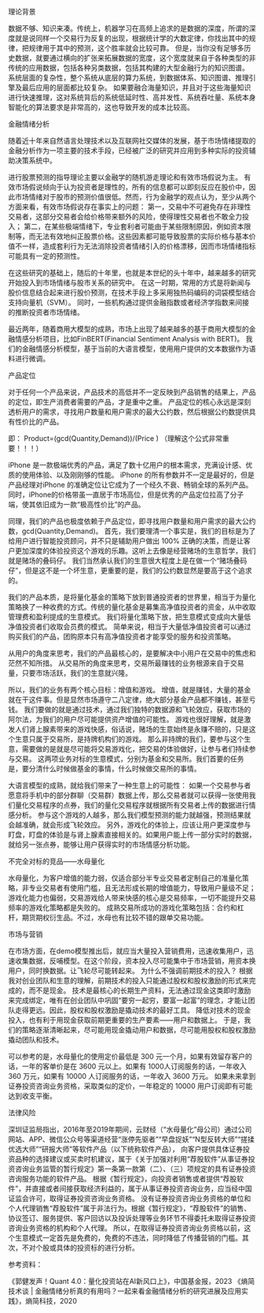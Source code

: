 理论背景

数据不够、知识来凑。传统上，机器学习在高频上追求的是数据的深度，所谓的深度就是说同样一个交易行为反复的出现，根据统计学的大数定律，你找出其中的规律，把规律用于其中的预测，这个胜率就会比较可靠。
但是，当你没有足够多历史数据，就要通过横向的扩张来拓展数据的宽度，这个宽度就来自于各种类型的非传统的应用数据，包括各种另类数据，包括其构建的大型金融行为的知识图谱。
系统层面的复杂性，整个系统从底层的算力系统，到数据体系、知识图谱、推理引擎及最后应用的层面都比较复杂。
如果要融合海量知识，并且对于这些海量知识进行快速推理，这对系统背后的系统低延时性、高并发性、系统吞吐量、系统本身智能化的算法要求是非常高的，这也导致开发的成本比较高。


金融情绪分析

随着近十年来自然语言处理技术以及互联网社交媒体的发展，基于市场情绪提取的金融分析作为一项主要的技术手段，已经被广泛的研究并应用到多种实际的投资辅助决策系统中。

进行股票预测的指导理论主要以金融学的随机游走理论和有效市场假说为主。
有效市场假说倾向于认为投资者是理性的，所有的信息都可以即刻反应在股价中，因此市场情绪对于股市的预测价值很低。然而，行为金融学的观点认为，至少从两个方面来看，有效市场假说存在事实上的问题：
第一，交易中不可避免存在非理性交易者，这部分交易者会给价格带来额外的风险，使得理性交易者也不敢全力投入；
第二，在某些极端情绪下，专业套利者可能由于某些限制原因，例如资本限制等，而无法有效地纠正股票价格。这些因素都可能导致股票的实际价格与基本价值不一样，造成套利行为无法消除投资者情绪引入的价格漂移，因而市场情绪指标可能具有一定的预测性。

在这些研究的基础上，随后的十年里，也就是本世纪的头十年中，越来越多的研究开始投入到市场情绪与股市关系的研究中。
在这一时期，常用的方式是将新闻与股价信息结合起来进行股价预测，在技术手段上多采用独热码编码的词袋模型结合支持向量机（SVM）。
同时，一些机构通过提供金融指数或者经济学指数来间接的推断投资者市场情绪。

最近两年，随着商用大模型的成熟，市场上出现了越来越多的基于商用大模型的金融情感分析项目，比如FinBERT(Financial Sentiment Analysis with BERT)。
我们的金融情感分析模型，基于当前的大语言模型，使用用户提供的文本数据作为语料进行微调。


产品定位

对于任何一个产品来说，产品技术的高低并不一定反映到产品销售的结果上，产品的定位，即生产消费者需要的产品，才是重中之重。
产品定位的核心永远是深刻透析用户的需求，寻找用户数量和用户需求的最大公约数，然后根据公约数提供具有性价比的产品。

即：
Product=(gcd⁡(Quantity,Demand))/(Price )
（理解这个公式非常重要！！！）

iPhone 是一款极端优秀的产品，满足了数十亿用户的根本需求，充满设计感、优质的使用体验、以及刚刚够的性能。
iPhone 的所有参数并不一定是最好的，但是产品经理对iPhone 的准确定位让它成为了一个经久不衰、畅销全球的系列产品。
同时，iPhone的价格带虽一直居于市场高位，但是优秀的产品定位拉高了分子端，使其依旧成为一款“极高性价比”的产品。

同理，我们的产品也极度依赖于产品定位，即寻找用户数量和用户需求的最大公约数，gcd⁡(Quantity,Demand)。
首先，我们要理清一个事实是，我们的目标是为了给用户进行智能投资顾问，并不只是辅助用户做出 100% 正确的决策，而是让客户更加深度的体验投资这个游戏的乐趣。这听上去像是经营赌场的生意哲学，我们就是赌场的叠码仔。
我们当然承认我们的生意很大程度上是在做一个“赌场叠码仔”，但是这不是一个坏生意，更重要的是，我们的公约数显然是要高于这个追求的。

我们的产品本质，是将量化基金的策略下放到普通投资者的世界里，相当于为量化策略换了一种收费的方式。传统的量化基金是募集高净值投资者的资金，从中收取管理费和盈利提成的生意模式。
我们将量化策略下放，把生意模式变成向大量低净值投资者们收取会员费的模式。
简单来说，相当于大量低净值投资者可以通过购买我们的产品，团购原本只有高净值投资者才能享受的服务和投资策略。

从用户的角度来思考，我们的产品最核心的，是要解决中小用户在交易中的焦虑和茫然不知所措。
从交易所的角度来思考，交易所最赚钱的业务根源来自于交易量，只要市场活跃，我们的生意就兴隆。

所以，我们的业务有两个核心目标：增值和游戏。
增值，就是赚钱，大量的基金就在干这件事。但是显然市场遵守二八定律，绝大部分基金产品都不赚钱，甚至亏钱。
我们要做的就是通过技术，通过我们独特的数据源和飞轮效应，获取市场的阿尔法，为我们的用户尽可能提供资产增值的可能性。
游戏也很好理解，就是激发人们肾上腺素带来的游戏快感，俗话说，赌场的生意始终是永赚不赔的，只是这个生意只属于交易所，是持牌机构们的游戏。
那么非持牌的我们，要参与这个生意，需要做的是就是尽可能将交易游戏化，把交易的体验做好，让参与者们持续参与交易。
这两项业务对标的生意模式，分别为基金和交易所。我们首要的任务是，要分清什么时候做基金的事情，什么时候做交易所的事情。

大语言模型的成熟，就给我们带来了一种生意上的可能性：
如果一个交易参与者愿意将手机中的部分群聊（交易群）数据上传，那么交易者就可以获得一张使用我们量化交易程序的点券，我们的量化交易程序就根据所有交易者上传的数据进行情感分析。
参与这个游戏的人越多，那么我们模型预测的能力就越强，预测结果就会越准确，就会形成飞轮效应。
另外，游戏化的体验上，应该让用户更深度参与盯盘，盯盘的体验是与肾上腺素直接相关的。如果用户能上传一部分实时的数据，就给另一张点券，能够让用户获得实时的市场情感分析功能。


不完全对标的竞品——水母量化

水母量化，为客户增值的能力弱，仅适合部分半专业交易者定制自己的准量化策略，非专业交易者有使用门槛，且无法形成长期的增值能力，导致用户量级不足；
游戏化能力也偏弱，交易游戏给人带来快感的核心是交易频率，一切不能提升交易频率的游戏化策略都是失败的。
成熟交易所成功的游戏化策略包括：合约和杠杆，期货期权衍生品。不过，水母也有比较不错的跟单交易功能。
 

市场与营销

在市场方面，在demo模型推出后，就应当大量投入营销费用，迅速收集用户，迅速收集数据，反哺模型。在这个阶段，资本投入尽可能集中于市场营销，用资本换用户，同时换数据。让飞轮尽可能转起来。
为什么不强调前期技术的投入？
根据我对创业团队和生意的理解，前期技术的投入只能通过股权和股权激励的形式来完成的，而不是现金。
技术是最核心的长期生产资料，无法通过现金这类即时激励来完成绑定，唯有在创业团队中巩固“要穷一起穷，要富一起富”的理念，才能让团队走得更远。因此，股权和股权激励是撬动技术的最好工具。
降低对技术的现金投入，也有利于用现金获取前期更重要的生产要素——用户和数据上。
于是，我们的策略逐渐清晰起来，尽可能用现金撬动用户和数据，尽可能用股权和股权激励撬动团队和技术。

可以参考的是，水母量化的使用定价最低是 300 元一个月，如果有效留存客户的话，一年的客单价是在 3600 元以上。如果有 1000人订阅服务的话，一年收入 360 万元，如果有 10000 人订阅服务的话，一年收入 3600 万元。
如果未来拿到证券投资咨询业务资格，采取类似的定价，一年稳定的 10000 用户订阅即有可能达到收支平衡。


法律风险

深圳证监局指出，2016年至2019年期间，云财经（“水母量化”母公司）通过公司网站、APP、微信公众号等渠道经营“涨停先驱者”“早盘捉妖”“N型反转大师”“搓揉优选大师”“研报大师”等软件产品（以下统称软件产品），
向客户提供具体证券投资品种的选择建议或买卖时机建议，属于《关于加强对利用“荐股软件”从事证券投资咨询业务监管的暂行规定》第一条第一款第（二）、（三）项规定的具有证券投资咨询服务功能的软件产品。
根据《暂行规定》，向投资者销售或者提供“荐股软件”，并直接或者间接获取经济利益的，属于从事证券投资咨询业务，应当经中国证监会许可，取得证券投资咨询业务资格。
没有证券投资咨询业务资格的单位和个人代理销售“荐股软件”属于非法行为。根据《暂行规定》，“荐股软件”的销售、协议签订、服务提供、客户回访以及投诉处理等业务环节不得委托未取得证券投资咨询业务资格的机构和个人代理。
所以，在取得证券投资咨询业务资格以前，这个生意模式一定首先是免费的，免费的不违法，同时降低了传播营销的门槛。其次，不对个股或具体的投资标的进行分析。


参考资料：

《郭健发声！Quant 4.0：量化投资站在AI新风口上》，中国基金报，2023
《熵简技术谈 | 金融情绪分析真的有用吗？一起来看金融情绪分析的研究进展及应用实践》，熵简科技，2020
